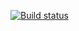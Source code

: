[![Build status](https://ci.appveyor.com/api/projects/status/nx37lp61582la5hu?svg=true)](https://ci.appveyor.com/project/trukhachev495/card-order)
